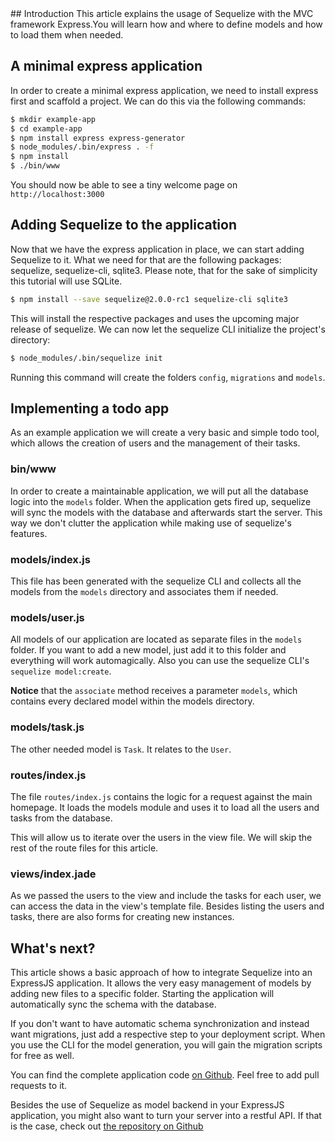 <script type="text/javascript">
    fromGithub = function (partialId, ext) {
        ext = ext || '';

        var $partial = $("#" + partialId)
        $.get("https://cdn.rawgit.com/sequelize/express-example/master/" + partialId.replace("_", "/") + ext, function (code) {

            if (ext === '.js') {
                code = hljs.highlight('js', code).value;
            } 

            code = '<div class="highlight"><pre>' + code + '</pre></div>';
        
            $partial.replaceWith(code);
        }, 'html');
    }
</script>
## Introduction
This article explains the usage of Sequelize with the MVC framework Express.You will learn how and where to define models and how to load them when needed.

## A minimal express application
In order to create a minimal express application, we need to install express first and scaffold a project. We can do this via the following commands:

```bash
$ mkdir example-app
$ cd example-app
$ npm install express express-generator
$ node_modules/.bin/express . -f
$ npm install
$ ./bin/www
```

You should now be able to see a tiny welcome page on `http://localhost:3000`

## Adding Sequelize to the application
Now that we have the express application in place, we can start adding Sequelize to it. What we need for that are the following packages: sequelize, sequelize-cli, sqlite3. Please note, that for the sake of simplicity this tutorial will use SQLite.

```bash
$ npm install --save sequelize@2.0.0-rc1 sequelize-cli sqlite3
```

This will install the respective packages and uses the upcoming major release of sequelize. We can now let the sequelize CLI initialize the project's directory:

```bash
$ node_modules/.bin/sequelize init
```

Running this command will create the folders `config`, `migrations` and `models`.

## Implementing a todo app
As an example application we will create a very basic and simple todo tool, which allows the creation of users and the management of their tasks.

### bin/www
In order to create a maintainable application, we will put all the database logic into the `models` folder. When the application gets fired up, sequelize will sync the models with the database and afterwards start the server. This way we don't clutter the application while making use of sequelize's features.

<div id="bin_www"></div>
<script>$(function () { fromGithub("bin_www") })</script>

### models/index.js
This file has been generated with the sequelize CLI and collects all the models from the `models` directory and associates them if needed.
<div id="models_index"></div>
<script>$(function () { fromGithub("models_index", '.js') })</script>

### models/user.js
All models of our application are located as separate files in the `models` folder. If you want to add a new model, just add it to this folder and everything will work automagically. Also you can use the sequelize CLI's `sequelize model:create`.

**Notice** that the `associate` method receives a parameter `models`, which contains every declared model within the models directory.
<div id="models_user"></div>
<script>$(function () { fromGithub("models_user", '.js') })</script>

### models/task.js
The other needed model is `Task`. It relates to the `User`.
<div id="models_task"></div>
<script>$(function () { fromGithub("models_task", '.js') })</script>

### routes/index.js
The file `routes/index.js` contains the logic for a request against the main homepage. It loads the models module and uses it to load all the users and tasks from the database.
<div id="routes_index"></div>
<script>$(function () { fromGithub("routes_index", '.js') })</script>
This will allow us to iterate over the users in the view file. We will skip the rest of the route files for this article.

### views/index.jade
As we passed the users to the view and include the tasks for each user, we can access the data in the view's template file. Besides listing the users and tasks, there are also forms for creating new instances.
<div id="views_index"></div>
<script>$(function () { fromGithub("views_index", '.jade') })</script>

## What's next?
This article shows a basic approach of how to integrate Sequelize into an ExpressJS application. It allows the very easy management of models by adding new files to a specific folder. Starting the application will automatically sync the schema with the database.

If you don't want to have automatic schema synchronization and instead want migrations, just add a respective step to your deployment script. When you use the CLI for the model generation, you will gain the migration scripts for free as well.

You can find the complete application code [on Github](https://github.com/sequelize/express-example). Feel free to add pull requests to it.

Besides the use of Sequelize as model backend in your ExpressJS application, you might also want to turn your server into a restful API. If that is the case, check out [the repository on Github](https://github.com/sequelize/sequelize-restful)